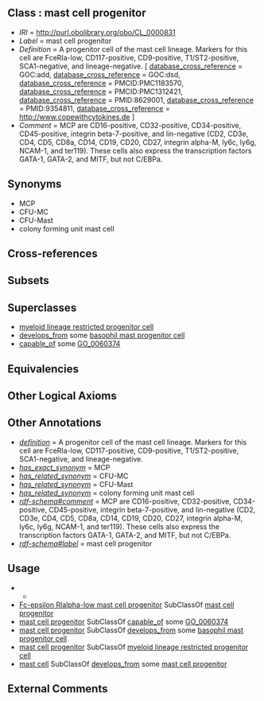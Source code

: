 
## Class : mast cell progenitor

 * *IRI* = http://purl.obolibrary.org/obo/CL_0000831
 * *Label* = mast cell progenitor
 * *Definition* = A progenitor cell of the mast cell lineage. Markers for this cell are FceRIa-low, CD117-positive, CD9-positive, T1/ST2-positive, SCA1-negative, and lineage-negative. [ [database_cross_reference](../../ef/oboInOwl#hasDbXref.md) = GOC:add, [database_cross_reference](../../ef/oboInOwl#hasDbXref.md) = GOC:dsd, [database_cross_reference](../../ef/oboInOwl#hasDbXref.md) = PMCID:PMC1183570, [database_cross_reference](../../ef/oboInOwl#hasDbXref.md) = PMCID:PMC1312421, [database_cross_reference](../../ef/oboInOwl#hasDbXref.md) = PMID:8629001, [database_cross_reference](../../ef/oboInOwl#hasDbXref.md) = PMID:9354811, [database_cross_reference](../../ef/oboInOwl#hasDbXref.md) = http://www.copewithcytokines.de ]
 * *Comment* = MCP are CD16-positive, CD32-positive, CD34-positive, CD45-positive, integrin beta-7-positive, and lin-negative (CD2, CD3e, CD4, CD5, CD8a, CD14, CD19, CD20, CD27, integrin alpha-M, ly6c, ly6g, NCAM-1, and ter119). These cells also express the transcription factors GATA-1, GATA-2, and MITF, but not C/EBPa.

## Synonyms

 * MCP
 * CFU-MC
 * CFU-Mast 
 * colony forming unit mast cell

## Cross-references


## Subsets


## Superclasses

 * [myeloid lineage restricted progenitor cell](../../CL/39/CL_0000839.md)
 * [develops_from](../../RO/02/RO_0002202.md) some [basophil mast progenitor cell](../../CL/28/CL_0002028.md)
 * [capable_of](../../RO/15/RO_0002215.md) some [GO_0060374](../../GO/74/GO_0060374.md)

## Equivalencies


## Other Logical Axioms


## Other Annotations

 * *[definition](../../IAO/15/IAO_0000115.md)* = A progenitor cell of the mast cell lineage. Markers for this cell are FceRIa-low, CD117-positive, CD9-positive, T1/ST2-positive, SCA1-negative, and lineage-negative.
 * *[has_exact_synonym](../../ym/oboInOwl#hasExactSynonym.md)* = MCP
 * *[has_related_synonym](../../ym/oboInOwl#hasRelatedSynonym.md)* = CFU-MC
 * *[has_related_synonym](../../ym/oboInOwl#hasRelatedSynonym.md)* = CFU-Mast 
 * *[has_related_synonym](../../ym/oboInOwl#hasRelatedSynonym.md)* = colony forming unit mast cell
 * *[rdf-schema#comment](../../nt/rdf-schema#comment.md)* = MCP are CD16-positive, CD32-positive, CD34-positive, CD45-positive, integrin beta-7-positive, and lin-negative (CD2, CD3e, CD4, CD5, CD8a, CD14, CD19, CD20, CD27, integrin alpha-M, ly6c, ly6g, NCAM-1, and ter119). These cells also express the transcription factors GATA-1, GATA-2, and MITF, but not C/EBPa.
 * *[rdf-schema#label](../../el/rdf-schema#label.md)* = mast cell progenitor

## Usage

 * -
 * [Fc-epsilon RIalpha-low mast cell progenitor](../../CL/29/CL_0002029.md) SubClassOf [mast cell progenitor](../../CL/31/CL_0000831.md)
 * [mast cell progenitor](../../CL/31/CL_0000831.md) SubClassOf [capable_of](../../RO/15/RO_0002215.md) some [GO_0060374](../../GO/74/GO_0060374.md)
 * [mast cell progenitor](../../CL/31/CL_0000831.md) SubClassOf [develops_from](../../RO/02/RO_0002202.md) some [basophil mast progenitor cell](../../CL/28/CL_0002028.md)
 * [mast cell progenitor](../../CL/31/CL_0000831.md) SubClassOf [myeloid lineage restricted progenitor cell](../../CL/39/CL_0000839.md)
 * [mast cell](../../CL/97/CL_0000097.md) SubClassOf [develops_from](../../RO/02/RO_0002202.md) some [mast cell progenitor](../../CL/31/CL_0000831.md)

## External Comments

